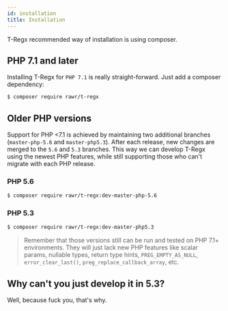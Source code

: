 ```yaml
---
id: installation
title: Installation
---
```


T-Regx recommended way of installation is using composer.

## PHP 7.1 and later

Installing T-Regx for `PHP 7.1` is really straight-forward. Just add a composer dependency:

```bash
$ composer require rawr/t-regx
```

## Older PHP versions

Support for PHP <7.1 is achieved by maintaining two additional branches (`master-php-5.6` and `master-php5.3`).
After each release, new changes are merged to the `5.6` and `5.3` branches. This way we can develop T-Regx using the 
newest PHP features, while still supporting those who can't migrate with each PHP release.

### PHP 5.6

```bash
$ composer require rawr/t-regx:dev-master-php-5.6
```

### PHP 5.3

```bash
$ composer require rawr/t-regx:dev-master-php5.3
```

> Remember that those versions still can be run and tested on PHP 7.1+ environments. They will just lack 
  new PHP features like scalar params, nullable types, return type hints, `PREG_EMPTY_AS_NULL`, 
  `error_clear_last()`, `preg_replace_callback_array`, etc.

## Why can't you just develop it in 5.3?

Well, because fuck you, that's why.
